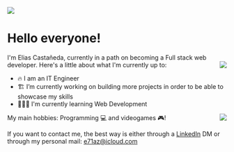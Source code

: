 ![](https://komarev.com/ghpvc/?username=e71az)
# Hello everyone!

I'm Elias Castañeda, currently in a path on becoming a Full stack web developer.
  <img align="right" src="https://github-readme-stats.vercel.app/api/?username=e71az&theme=radical&show_icons=true" />
Here's a little about what I'm currently up to:

- 🔥 I am an IT Engineer
- 🏗 I’m currently working on building more projects in order to be able to showcase my skills
- 🧙🏻‍♂️ I'm currently learning Web Development <code><img height="14" src="https://tl.vhv.rs/dpng/s/456-4562295_library-of-javascript-icon-graphic-freeuse-png-files.png"></code>

My main hobbies: Programming 💻 and videogames 🎮!
<img align="right" src="https://github-readme-stats.vercel.app/api/top-langs/?username=e71az&layout=compact&theme=tokyonight" />

If you want to contact me, the best way is either through a [LinkedIn](https://www.linkedin.com/in/eliasecasta/) DM or through my personal mail: e71az@icloud.com
